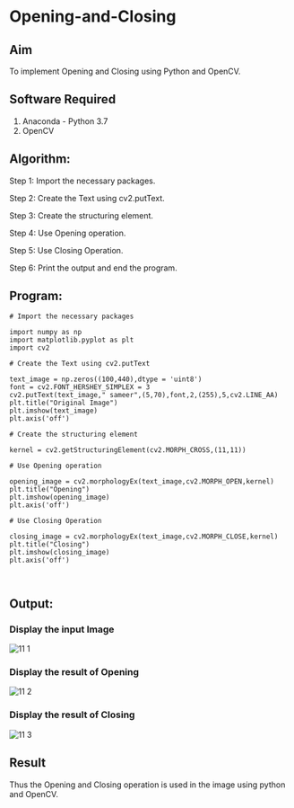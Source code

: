 # Opening-and-Closing

## Aim
To implement Opening and Closing using Python and OpenCV.

## Software Required
1. Anaconda - Python 3.7
2. OpenCV
## Algorithm:
Step 1: Import the necessary packages.

Step 2: Create the Text using cv2.putText.

Step 3: Create the structuring element.

Step 4: Use Opening operation.

Step 5: Use Closing Operation.

Step 6: Print the output and end the program.

 
## Program:

```
# Import the necessary packages

import numpy as np
import matplotlib.pyplot as plt
import cv2

# Create the Text using cv2.putText

text_image = np.zeros((100,440),dtype = 'uint8')
font = cv2.FONT_HERSHEY_SIMPLEX = 3
cv2.putText(text_image," sameer",(5,70),font,2,(255),5,cv2.LINE_AA)
plt.title("Original Image")
plt.imshow(text_image)
plt.axis('off')

# Create the structuring element

kernel = cv2.getStructuringElement(cv2.MORPH_CROSS,(11,11))

# Use Opening operation

opening_image = cv2.morphologyEx(text_image,cv2.MORPH_OPEN,kernel)
plt.title("Opening")
plt.imshow(opening_image)
plt.axis('off')

# Use Closing Operation

closing_image = cv2.morphologyEx(text_image,cv2.MORPH_CLOSE,kernel)
plt.title("Closing")
plt.imshow(closing_image)
plt.axis('off')



```
## Output:
### Display the input Image
![11 1](https://user-images.githubusercontent.com/93427186/172909197-9cf5ca8d-5e27-4970-8808-b9664025949d.png)
### Display the result of Opening
![11 2](https://user-images.githubusercontent.com/93427186/172909210-a7351112-153e-4f0d-ae09-522af5f1e15d.png)
### Display the result of Closing
![11 3](https://user-images.githubusercontent.com/93427186/172909274-927f6755-c7b2-4061-8167-db269dc47ed6.png)

## Result
Thus the Opening and Closing operation is used in the image using python and OpenCV.
